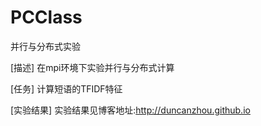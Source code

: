 # PCClass
并行与分布式实验

[描述]
在mpi环境下实验并行与分布式计算

[任务]
计算短语的TFIDF特征

[实验结果]
实验结果见博客地址:http://duncanzhou.github.io
